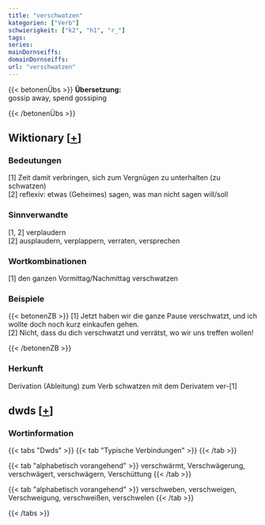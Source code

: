 ```yaml
---
title: "verschwatzen"
kategorien: ["Verb"]
schwierigkeit: ["k2", "h1", "r_"]
tags:
series:
mainDornseiffs:
domainDornseiffs:
url: "verschwatzen"
---
```


{{< betonenÜbs >}}
**Übersetzung:**  
gossip  away, spend gossiping  
  
{{< /betonenÜbs >}}

## Wiktionary [[+](https://de.wiktionary.org/wiki/verschwatzen)]

### Bedeutungen
[1] Zeit damit verbringen, sich zum Vergnügen zu unterhalten (zu schwatzen)  
[2] reflexiv: etwas (Geheimes) sagen, was man nicht sagen will/soll  

### Sinnverwandte
[1, 2] verplaudern  
[2] ausplaudern, verplappern, verraten, versprechen  

### Wortkombinationen
[1] den ganzen Vormittag/Nachmittag verschwatzen  

### Beispiele
{{< betonenZB >}}
[1] Jetzt haben wir die ganze Pause verschwatzt, und ich wollte doch noch kurz einkaufen gehen.  
[2] Nicht, dass du dich verschwatzt und verrätst, wo wir uns treffen wollen!  

{{< /betonenZB >}}
### Herkunft
Derivation (Ableitung) zum Verb schwatzen mit dem Derivatem ver-[1]  



## dwds [[+](https://www.dwds.de/wb/verschwatzen)]

### Wortinformation
{{< tabs "Dwds" >}}
{{< tab "Typische Verbindungen" >}}
{{< /tab >}}

{{< tab "alphabetisch vorangehend" >}}
verschwärmt, Verschwägerung, verschwägert, verschwägern, Verschüttung
{{< /tab >}}

{{< tab "alphabetisch vorangehend" >}}
verschweben, verschweigen, Verschweigung, verschweißen, verschwelen
{{< /tab >}}

{{< /tabs >}}

